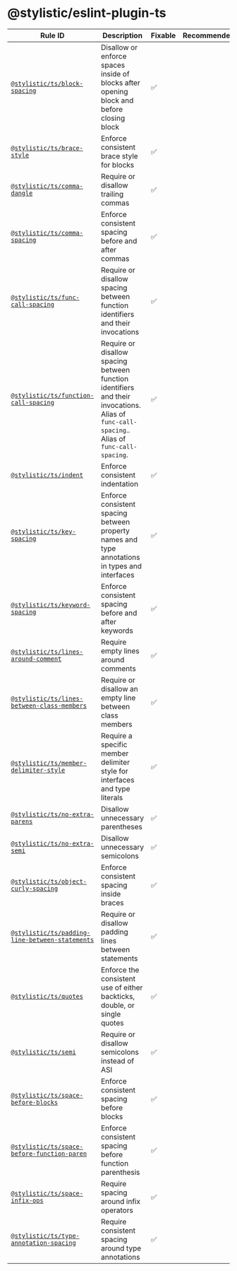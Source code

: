 # @stylistic/eslint-plugin-ts

| Rule ID | Description | Fixable | Recommended |
| --- | --- | --- | --- |
| [`@stylistic/ts/block-spacing`](./rules/block-spacing) | Disallow or enforce spaces inside of blocks after opening block and before closing block | ✅ |  |
| [`@stylistic/ts/brace-style`](./rules/brace-style) | Enforce consistent brace style for blocks | ✅ |  |
| [`@stylistic/ts/comma-dangle`](./rules/comma-dangle) | Require or disallow trailing commas | ✅ |  |
| [`@stylistic/ts/comma-spacing`](./rules/comma-spacing) | Enforce consistent spacing before and after commas | ✅ |  |
| [`@stylistic/ts/func-call-spacing`](./rules/func-call-spacing) | Require or disallow spacing between function identifiers and their invocations | ✅ |  |
| [`@stylistic/ts/function-call-spacing`](./rules/function-call-spacing) | Require or disallow spacing between function identifiers and their invocations. Alias of `func-call-spacing`.. Alias of `func-call-spacing`. | ✅ |  |
| [`@stylistic/ts/indent`](./rules/indent) | Enforce consistent indentation | ✅ |  |
| [`@stylistic/ts/key-spacing`](./rules/key-spacing) | Enforce consistent spacing between property names and type annotations in types and interfaces | ✅ |  |
| [`@stylistic/ts/keyword-spacing`](./rules/keyword-spacing) | Enforce consistent spacing before and after keywords | ✅ |  |
| [`@stylistic/ts/lines-around-comment`](./rules/lines-around-comment) | Require empty lines around comments | ✅ |  |
| [`@stylistic/ts/lines-between-class-members`](./rules/lines-between-class-members) | Require or disallow an empty line between class members | ✅ |  |
| [`@stylistic/ts/member-delimiter-style`](./rules/member-delimiter-style) | Require a specific member delimiter style for interfaces and type literals | ✅ |  |
| [`@stylistic/ts/no-extra-parens`](./rules/no-extra-parens) | Disallow unnecessary parentheses | ✅ |  |
| [`@stylistic/ts/no-extra-semi`](./rules/no-extra-semi) | Disallow unnecessary semicolons | ✅ |  |
| [`@stylistic/ts/object-curly-spacing`](./rules/object-curly-spacing) | Enforce consistent spacing inside braces | ✅ |  |
| [`@stylistic/ts/padding-line-between-statements`](./rules/padding-line-between-statements) | Require or disallow padding lines between statements | ✅ |  |
| [`@stylistic/ts/quotes`](./rules/quotes) | Enforce the consistent use of either backticks, double, or single quotes | ✅ |  |
| [`@stylistic/ts/semi`](./rules/semi) | Require or disallow semicolons instead of ASI | ✅ |  |
| [`@stylistic/ts/space-before-blocks`](./rules/space-before-blocks) | Enforce consistent spacing before blocks | ✅ |  |
| [`@stylistic/ts/space-before-function-paren`](./rules/space-before-function-paren) | Enforce consistent spacing before function parenthesis | ✅ |  |
| [`@stylistic/ts/space-infix-ops`](./rules/space-infix-ops) | Require spacing around infix operators | ✅ |  |
| [`@stylistic/ts/type-annotation-spacing`](./rules/type-annotation-spacing) | Require consistent spacing around type annotations | ✅ |  |
